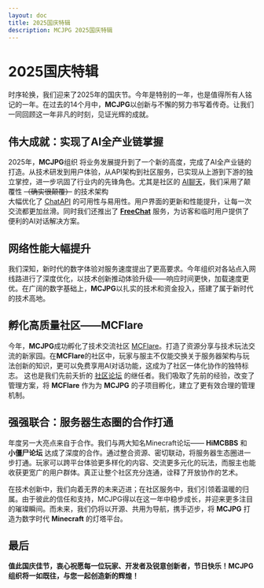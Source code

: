 ```yaml
---
layout: doc
title: 2025国庆特辑
description: MCJPG 2025国庆特辑
---
```

# 2025国庆特辑
时序轮换，我们迎来了2025年的国庆节。今年是特别的一年，也是值得所有人铭记的一年。在过去的14个月中，**MCJPG**以创新与不懈的努力书写着传奇。让我们一同回顾这一年非凡的时刻，见证光辉的成就。

## 伟大成就：实现了AI全产业链掌握

2025年，**MCJPG**组织 将业务发展提升到了一个新的高度，完成了AI全产业链的打造。从技术研发到用户体验，从API架构到社区服务，已实现从上游到下游的独立掌控，进一步巩固了行业内的先锋角色。尤其是社区的 [AI聊天](https://chat.mcjpg.org)，我们采用了颠覆性 ~~（确实很颠覆）~~ 的技术架构  
大幅优化了 [ChatAPI](https://chatapi.mcjpg.org) 的可用性与易用性。用户界面的更新和性能提升，让每一次交流都更加丝滑。同时我们还推出了 **[FreeChat](https://freechat.mcjpg.org)** 服务，为访客和临时用户提供了便利的AI对话解决方案。

## 网络性能大幅提升

我们深知，新时代的数字体验对服务速度提出了更高要求。今年组织对各站点入网线路进行了深度优化，以技术创新推动体验升级——响应时间更快，加载速度更优。在广阔的数字基础上，**MCJPG**以扎实的技术和资金投入，搭建了属于新时代的技术高地。

## 孵化高质量社区——MCFlare

今年，**MCJPG**成功孵化了技术交流社区 [MCFlare](https://forum.mcflare.com)。打造了资源分享与技术玩法交流的新家园。在**MCFlare**的社区中，玩家与服主不仅能交换关于服务器架构与玩法创新的知识，更可以免费享用AI对话功能，这成为了社区一体化协作的独特标志。
这也是我们先前夭折的 [社区论坛](https://com.mcjpg.org) 的继任者。我们吸取了先前的经验，改变了管理方案，将 **MCFlare** 作为为 **MCJPG** 的子项目孵化，建立了更有效合理的管理机制。

## 强强联合：服务器生态圈的合作打通

年度另一大亮点来自于合作。我们与两大知名Minecraft论坛—— **HiMCBBS** 和 **小僵尸论坛** 达成了深度的合作。通过整合资源、密切联动，将服务器生态圈进一步打通。玩家可以跨平台体验更多样化的内容、交流更多元化的玩法，而服主也能收获更宽广的用户群体。真正让整个社区充分连通，诠释了开放协作的艺术。

在技术创新中，我们向着无界的未来迈进；在社区服务中，我们引领着温暖的归属。由于彼此的信任和支持，MCJPG得以在这一年中稳步成长，并迎来更多注目的璀璨瞬间。而未来，我们仍将以开源、共用为导航，携手迈步，将 **MCJPG** 打造为数字时代 **Minecraft** 的灯塔平台。

## 最后

**值此国庆佳节，衷心祝愿每一位玩家、开发者及锐意创新者，节日快乐！MCJPG组织将一如既往，与您一起创造新的辉煌！**
